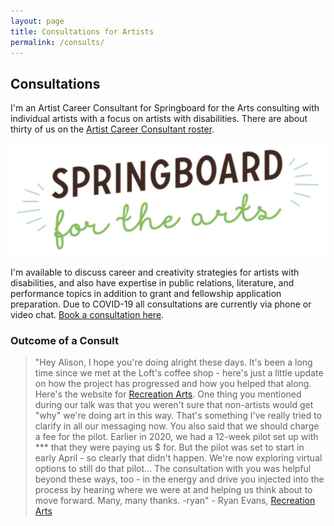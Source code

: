 ```yaml
---
layout: page
title: Consultations for Artists
permalink: /consults/
---
```


## Consultations
I'm an Artist Career Consultant for Springboard for the Arts consulting with individual artists with a focus on artists with disabilities. There are about thirty of us on the [Artist Career Consultant roster](https://springboardforthearts.org/professional-growth/career-consultations/artist-career-consultants/).
       
[![Springboard for the Arts logo](/assets/img/SpringboardLogo.png)](https://springboardforthearts.org)
           
I'm available to discuss career and creativity strategies for artists with disabilities, and also have expertise in public relations, literature, and performance topics in addition to grant and fellowship application preparation. Due to COVID-19 all consultations are currently via phone or video chat. [Book a consultation here](https://springboardforthearts.org/professional-growth/career-consultations/).


### Outcome of a Consult

>"Hey Alison, I hope you're doing alright these days. It's been a long time since we met at the Loft's coffee shop - here's just a little update on how the project has progressed and how you helped that along. 
Here's the website for [Recreation Arts](https://www.recreationarts.com). One thing you mentioned during our talk was that you weren't sure that non-artists would get "why" we're doing art in this way. That's something I've really tried to clarify in all our messaging now. 
You also said that we should charge a fee for the pilot. Earlier in 2020, we had a 12-week pilot set up with *** that they were paying us $ for. But the pilot was set to start in early April - so clearly that didn't happen. We're now exploring virtual options to still do that pilot...
The consultation with you was helpful beyond these ways, too - in the energy and drive you injected into the process by hearing where we were at and helping us think about to move forward. 
Many, many thanks. -ryan" - Ryan Evans, [Recreation Arts](https://www.recreationarts.com)